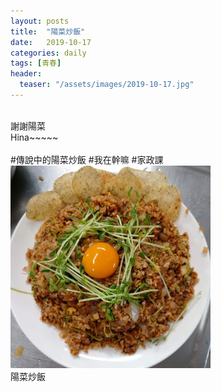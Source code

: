 ```yaml
---
layout: posts
title:  "陽菜炒飯"
date:   2019-10-17
categories: daily
tags: [青春]
header: 
  teaser: "/assets/images/2019-10-17.jpg"
---
```

<br>
謝謝陽菜<br>
Hina~~~~~<br><br>
#傳說中的陽菜炒飯
#我在幹嘛
#家政課<br>

<img src="/assets/images/2019-10-17.jpg" alt="陽菜炒飯" width="320">
<figcaption>陽菜炒飯</figcaption><br>